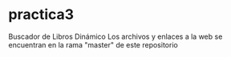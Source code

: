 # practica3
Buscador de Libros Dinámico
Los archivos y enlaces a la web se encuentran en la rama "master" de este repositorio
